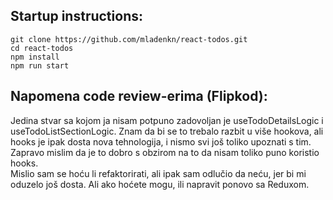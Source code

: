 ## Startup instructions:
`git clone https://github.com/mladenkn/react-todos.git`<br>
`cd react-todos`<br>
`npm install`<br>
`npm run start`<br>

## Napomena code review-erima (Flipkod):
Jedina stvar sa kojom ja nisam potpuno zadovoljan je useTodoDetailsLogic i useTodoListSectionLogic. Znam da bi se to trebalo razbit u više hookova, ali hooks je ipak dosta nova tehnologija, i nismo svi još toliko upoznati s tim. Zapravo mislim da je to dobro s obzirom na to da nisam toliko puno koristio hooks. <br>
Mislio sam se hoću li refaktorirati, ali ipak sam odlučio da neću, jer bi mi oduzelo još dosta. Ali ako hoćete mogu, ili napravit ponovo sa Reduxom.
